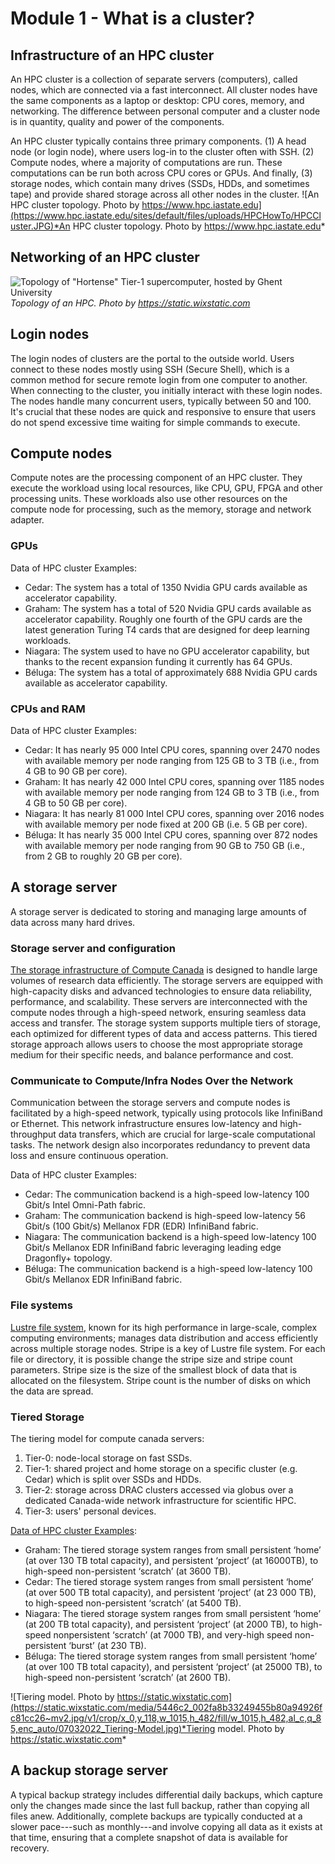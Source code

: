 # Module 1 - What is a cluster?
## Infrastructure of an HPC cluster
An HPC cluster is a collection of separate servers (computers), called nodes, which are connected via a fast interconnect. All cluster nodes have the same components as a laptop or desktop: CPU cores, memory, and networking. The difference between personal computer and a cluster node is in quantity, quality and power of the components.

An HPC cluster typically contains three primary components. (1) A head node (or login node), where users log-in to the cluster often with SSH. (2) Compute nodes, where a majority of computations are run. These computations can be run both across CPU cores or GPUs. And finally, (3) storage nodes, which contain many drives (SSDs, HDDs, and sometimes tape) and provide shared storage across all other nodes in the cluster.
![An HPC cluster topology. Photo by https://www.hpc.iastate.edu](https://www.hpc.iastate.edu/sites/default/files/uploads/HPCHowTo/HPCCluster.JPG)*An HPC cluster topology. Photo by https://www.hpc.iastate.edu*
         
## Networking of an HPC cluster
![Topology of "Hortense" Tier-1 supercomputer, hosted by Ghent University](https://static.wixstatic.com/media/5446c2_a7e080a424d242eb8334cd98be1899bd~mv2.png/v1/fill/w_1729,h_1357,al_c,q_95,enc_auto/07072023_VSC-Tier-1-Hortense_Illustration.png)*Topology of an HPC. Photo by https://static.wixstatic.com*

## Login nodes
The login nodes of clusters are the portal to the outside world. Users connect to these nodes mostly using SSH (Secure Shell), which is a common method for secure remote login from one computer to another. When connecting to the cluster, you initially interact with these login nodes. The nodes handle many concurrent users, typically between 50 and 100. It's crucial that these nodes are quick and responsive to ensure that users do not spend excessive time waiting for simple commands to execute. 
## Compute nodes
Compute notes are the processing component of an HPC cluster. They execute the workload using local resources, like CPU, GPU, FPGA and other processing units. These workloads also use other resources on the compute node for processing, such as the memory, storage and network adapter. 
### GPUs
Data of HPC cluster Examples:
- Cedar: The system has a total of 1350 Nvidia GPU cards available as accelerator capability.
- Graham: The system has a total of 520 Nvidia GPU cards available as accelerator capability. Roughly one fourth of the GPU cards are the latest generation Turing T4 cards that are designed for deep learning workloads.
- Niagara: The system used to have no GPU accelerator capability, but thanks to the recent expansion
funding it currently has 64 GPUs.
- Béluga: The system has a total of approximately 688 Nvidia GPU cards available as accelerator capability.
### CPUs and RAM 
Data of HPC cluster Examples:
- Cedar: It has nearly 95 000 Intel CPU cores, spanning over 2470 nodes with available memory per node ranging from 125 GB to 3 TB (i.e., from 4 GB to 90 GB per core).
- Graham: It has nearly 42 000 Intel CPU cores, spanning over 1185 nodes with available memory per node ranging from 124 GB to 3 TB (i.e., from 4 GB to 50 GB per core).
- Niagara: It has nearly 81 000 Intel CPU cores, spanning over 2016 nodes with available memory per node fixed at 200 GB (i.e. 5 GB per core).
- Béluga: It has nearly 35 000 Intel CPU cores, spanning over 872 nodes with available memory per node ranging from 90 GB to 750 GB (i.e., from 2 GB to roughly 20 GB per core). 

## A storage server
A storage server is dedicated to storing and managing large amounts of data across many hard drives. 
### Storage server and configuration
[The storage infrastructure of Compute Canada](https://docs.alliancecan.ca/wiki/Storage_and_file_management) is designed to handle large volumes of research data efficiently. The storage servers are equipped with high-capacity disks and advanced technologies to ensure data reliability, performance, and scalability. These servers are interconnected with the compute nodes through a high-speed network, ensuring seamless data access and transfer. The storage system supports multiple tiers of storage, each optimized for different types of data and access patterns. This tiered storage approach allows users to choose the most appropriate storage medium for their specific needs, and balance performance and cost.
### Communicate to Compute/Infra Nodes Over the Network
Communication between the storage servers and compute nodes is facilitated by a high-speed network, typically using protocols like InfiniBand or Ethernet. This network infrastructure ensures low-latency and high-throughput data transfers, which are crucial for large-scale computational tasks. The network design also incorporates redundancy to prevent data loss and ensure continuous operation.

Data of HPC cluster Examples:
- Cedar: The communication backend is a high-speed low-latency 100 Gbit/s Intel Omni-Path fabric.
- Graham: The communication backend is high-speed low-latency 56 Gbit/s (100 Gbit/s) Mellanox FDR (EDR) InfiniBand fabric.
- Niagara: The communication backend is a high-speed low-latency 100 Gbit/s Mellanox EDR InfiniBand fabric leveraging leading edge Dragonfly+ topology. 
- Béluga: The communication backend is a high-speed low-latency 100 Gbit/s Mellanox EDR InfiniBand fabric.
### File systems
[Lustre file system](https://docs.alliancecan.ca/wiki/Tuning_Lustre), known for its high performance in large-scale, complex computing environments; manages data distribution and access efficiently across multiple storage nodes. Stripe is a key of Lustre file system. For each file or directory, it is possible change the stripe size and stripe count parameters. Stripe size is the size of the smallest block of data that is allocated on the filesystem. Stripe count is the number of disks on which the data are spread.
### Tiered Storage
The tiering model for compute canada servers:
1. Tier-0: node-local storage on fast SSDs. 
2. Tier-1: shared project and home storage on a specific cluster (e.g. Cedar) which is split over SSDs and HDDs.
3. Tier-2: storage across DRAC clusters accessed via globus over a dedicated Canada-wide network infrastructure for scientific HPC.
4. Tier-3: users' personal devices.
   
[Data of HPC cluster Examples](https://alliancecan.ca/sites/default/files/2022-03/arc_current_state_report_0.pdf):
- Graham: The tiered storage system ranges from small persistent ‘home’ (at over 130 TB total capacity), and persistent ‘project’ (at 16000TB), to high-speed non-persistent ‘scratch’ (at 3600 TB).
- Cedar: The tiered storage system ranges from small persistent ‘home’ (at over 500 TB total
capacity), and persistent ‘project’ (at 23 000 TB), to high-speed non-persistent ‘scratch’ (at
5400 TB). 
- Niagara: The tiered storage system ranges from small persistent ‘home’ (at 200 TB total capacity), and persistent ‘project’ (at 2000 TB), to high-speed nonpersistent ‘scratch’ (at 7000 TB), and very-high speed non-persistent ‘burst’ (at 230 TB).
- Béluga: The tiered storage system ranges from small persistent ‘home’ (at over 100 TB total capacity), and persistent ‘project’ (at 25000 TB), to high-speed non-persistent ‘scratch’ (at 2600 TB).
  
![Tiering model. Photo by https://static.wixstatic.com](https://static.wixstatic.com/media/5446c2_002fa8b33249455b80a94926fc81cc26~mv2.jpg/v1/crop/x_0,y_118,w_1015,h_482/fill/w_1015,h_482,al_c,q_85,enc_auto/07032022_Tiering-Model.jpg)*Tiering model. Photo by https://static.wixstatic.com*

## A backup storage server
A typical backup strategy includes differential daily backups, which capture only the changes made since the last full backup, rather than copying all files anew. Additionally, complete backups are typically conducted at a slower pace---such as monthly---and involve copying all data as it exists at that time, ensuring that a complete snapshot of data is available for recovery.
